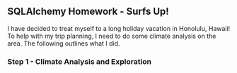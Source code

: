 ## SQLAlchemy Homework - Surfs Up!

I have decided to treat myself to a long holiday vacation in Honolulu, Hawaii! To help with my trip planning, I need to do some climate analysis on the area. The following outlines what I did.

### Step 1 - Climate Analysis and Exploration

